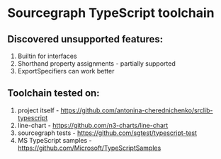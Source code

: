 # Sourcegraph TypeScript toolchain 

## Discovered unsupported features:
1. Builtin for interfaces
2. Shorthand property assignments - partially supported
3. ExportSpecifiers can work better

## Toolchain tested on:
1. project itself - https://github.com/antonina-cherednichenko/srclib-typescript
2. line-chart - https://github.com/n3-charts/line-chart
3. sourcegraph tests - https://github.com/sgtest/typescript-test
4. MS TypeScript samples - https://github.com/Microsoft/TypeScriptSamples


